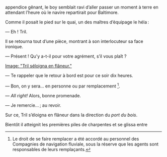 appendice gênant, le boy semblait ravi d’aller passer un moment à terre en attendant l’heure où le navire repartirait pour Baltimore.

Comme il posait le pied sur le quai, un des maîtres d’équipage le héla :

— Eh ! Tril.

Il se retourna tout d’une pièce, montrant à son interlocuteur sa face ironique.

— Présent ! Qu’y a-t-il pour votre agrément, s’il vous plaît ?

[Image: "Tril séloigna en flâneur."](../images/1-page-150.JPG)

— Te rappeler que le retour à bord est pour ce soir dix heures.

— Bon, on y sera… en personne ou par remplacement [^1].

— _All right!_ Alors, bonne promenade.

— Je remercie… ; au revoir.

Sur ce, Tril s’éloigna en flâneur dans la direction du _port du bois_.

Bientôt il atteignit les premières piles de charpentes et se glissa entre

[^1]: Le droit de se faire remplacer a été accordé au personnel des Compagnies de navigation fluviale, sous la réserve que les agents sont responsables de leurs remplaçants.
